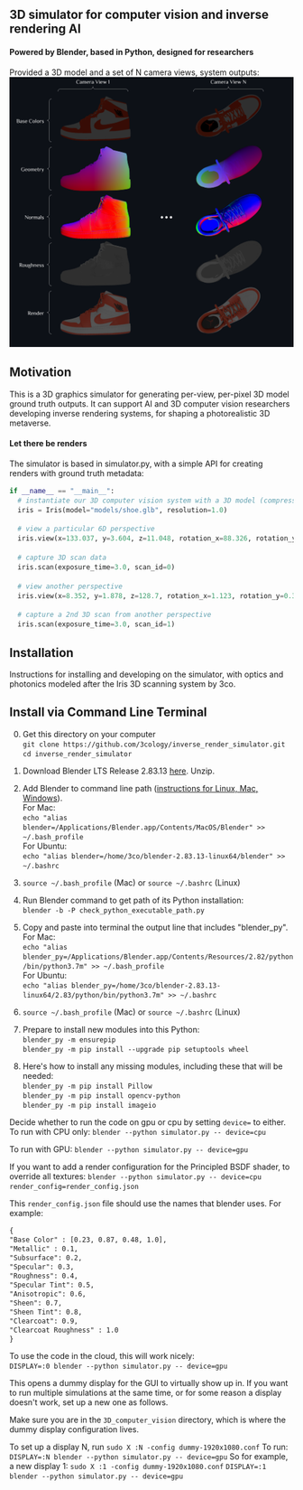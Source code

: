 ## 3D simulator for computer vision and inverse rendering AI
#### Powered by Blender, based in Python, designed for researchers

Provided a 3D model and a set of N camera views, system outputs:
![](https://github.com/3cology/3D_computer_vision_simulator/blob/master/media/3d_computer_vision_simulator.png)

## Motivation
This is a 3D graphics simulator for generating per-view, per-pixel 3D model ground truth outputs.  It can support AI and 3D computer vision researchers developing inverse rendering systems, for shaping a photorealistic 3D metaverse.  

#### Let there be renders
The simulator is based in simulator.py, with a simple API for creating renders with ground truth metadata: 

```python
if __name__ == "__main__":  
  # instantiate our 3D computer vision system with a 3D model (compressed glTF)
  iris = Iris(model="models/shoe.glb", resolution=1.0)

  # view a particular 6D perspective 
  iris.view(x=133.037, y=3.604, z=11.048, rotation_x=88.326, rotation_y=0.835, rotation_z=91.31)

  # capture 3D scan data
  iris.scan(exposure_time=3.0, scan_id=0)

  # view another perspective
  iris.view(x=8.352, y=1.878, z=128.7, rotation_x=1.123, rotation_y=0.393, rotation_z=89.881)

  # capture a 2nd 3D scan from another perspective
  iris.scan(exposure_time=3.0, scan_id=1)

```

## Installation
Instructions for installing and developing on the simulator, with optics and photonics modeled after the Iris 3D scanning system by 3co.

## Install via Command Line Terminal
0. Get this directory on your computer  
   `git clone https://github.com/3cology/inverse_render_simulator.git`  
   `cd inverse_render_simulator`

1. Download Blender LTS Release 2.83.13 [here](https://www.blender.org/download/lts/ "here"). Unzip.

2. Add Blender to command line path ([instructions for Linux, Mac, Windows](https://docs.blender.org/manual/en/2.79/render/workflows/command_line.html "instructions")).  
   For Mac:  
   ```echo "alias blender=/Applications/Blender.app/Contents/MacOS/Blender" >> ~/.bash_profile```  
   For Ubuntu:  
   ```echo "alias blender=/home/3co/blender-2.83.13-linux64/blender" >> ~/.bashrc```  
3. `source ~/.bash_profile` (Mac) or `source ~/.bashrc` (Linux)
4. Run Blender command to get path of its Python installation:  
   `blender -b -P check_python_executable_path.py`
5. Copy and paste into terminal the output line that includes "blender_py".  
   For Mac:  
   ```echo "alias blender_py=/Applications/Blender.app/Contents/Resources/2.82/python/bin/python3.7m" >> ~/.bash_profile```  
   For Ubuntu:   
   ```echo "alias blender_py=/home/3co/blender-2.83.13-linux64/2.83/python/bin/python3.7m" >> ~/.bashrc```  
6. `source ~/.bash_profile` (Mac) or `source ~/.bashrc` (Linux)
7. Prepare to install new modules into this Python:  
   ```blender_py -m ensurepip```  
   ```blender_py -m pip install --upgrade pip setuptools wheel```
8. Here's how to install any missing modules, including these that will be needed:  
   ```blender_py -m pip install Pillow```  
   ```blender_py -m pip install opencv-python```  
   ```blender_py -m pip install imageio```  


Decide whether to run the code on gpu or cpu by setting `device=` to either.  
To run with CPU only:
  `blender --python simulator.py -- device=cpu`

To run with GPU:
  `blender --python simulator.py -- device=gpu`
 
If you want to add a render configuration for the Principled BSDF shader, to override all textures:
`blender --python simulator.py -- device=cpu render_config=render_config.json`

This `render_config.json` file should use the names that blender uses. For example:
```
{
"Base Color" : [0.23, 0.87, 0.48, 1.0],
"Metallic" : 0.1,
"Subsurface": 0.2,
"Specular": 0.3,
"Roughness": 0.4,
"Specular Tint": 0.5,
"Anisotropic": 0.6,
"Sheen": 0.7,
"Sheen Tint": 0.8,
"Clearcoat": 0.9,
"Clearcoat Roughness" : 1.0
}
```

To use the code in the cloud, this will work nicely:  
  `DISPLAY=:0 blender --python simulator.py -- device=gpu`

This opens a dummy display for the GUI to virtually show up in. If you want to run multiple simulations at the same time, or for some reason a display doesn't work, set up a new one as follows.
  
Make sure you are in the `3D_computer_vision` directory, which is where the dummy display configuration lives.

To set up a display N, run 
`sudo X :N -config dummy-1920x1080.conf`
To run:
`DISPLAY=:N blender --python simulator.py -- device=gpu`
So for example, a new display 1:
`sudo X :1 -config dummy-1920x1080.conf`
`DISPLAY=:1 blender --python simulator.py -- device=gpu`

